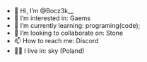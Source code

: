 - 👋 Hi, I’m @Bocz3k__
- 👀 I’m interested in: Gaems
- 🌱 I’m currently learning: programing(code);
- 💞️ I’m looking to collaborate on: Stone
- 📫 How to reach me: Discord
- 😶‍🌫️ I live in: sky (Poland)
